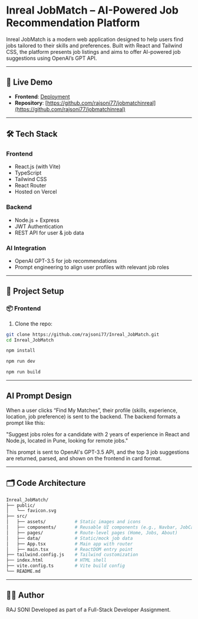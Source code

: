 # Inreal JobMatch – AI-Powered Job Recommendation Platform

Inreal JobMatch is a modern web application designed to help users find jobs tailored to their skills and preferences. Built with React and Tailwind CSS, the platform presents job listings and aims to offer AI-powered job suggestions using OpenAI’s GPT API.

---

## 🚀 Live Demo

- **Frontend**: [Deployment](https://jobmatchinreal.vercel.app)  
- **Repository**: [https://github.com/rajsoni77/jobmatchinreal](https://github.com/rajsoni77/jobmatchinreal)  
---

## 🛠️ Tech Stack

### Frontend
- React.js (with Vite)
- TypeScript
- Tailwind CSS
- React Router
- Hosted on Vercel

### Backend 
- Node.js + Express
- JWT Authentication
- REST API for user & job data

### AI Integration 
- OpenAI GPT-3.5 for job recommendations
- Prompt engineering to align user profiles with relevant job roles

---

## 📁 Project Setup

### 📦 Frontend

1. Clone the repo:
```bash
git clone https://github.com/rajsoni77/Inreal_JobMatch.git
cd Inreal_JobMatch
```
```bash
npm install
```
```bash
npm run dev
```
```bash
npm run build
```
---

## AI Prompt Design 

When a user clicks “Find My Matches”, their profile (skills, experience, location, job preference) is sent to the backend. The backend formats a prompt like this:

"Suggest jobs roles for a candidate with 2 years of experience in React and Node.js, located in Pune, looking for remote jobs."

This prompt is sent to OpenAI's GPT-3.5 API, and the top 3 job suggestions are returned, parsed, and shown on the frontend in card format.

---

## 🗂️ Code Architecture

```bash
Inreal_JobMatch/
├── public/
│   └── favicon.svg
├── src/
│   ├── assets/           # Static images and icons
│   ├── components/       # Reusable UI components (e.g., Navbar, JobCard)
│   ├── pages/            # Route-level pages (Home, Jobs, About)
│   ├── data/             # Static/mock job data
│   ├── App.tsx           # Main app with router
│   ├── main.tsx          # ReactDOM entry point
├── tailwind.config.js    # Tailwind customization
├── index.html            # HTML shell
├── vite.config.ts        # Vite build config
└── README.md
```
---
## 🙋‍♂️ Author
RAJ SONI
Developed as part of a Full-Stack Developer Assignment.
